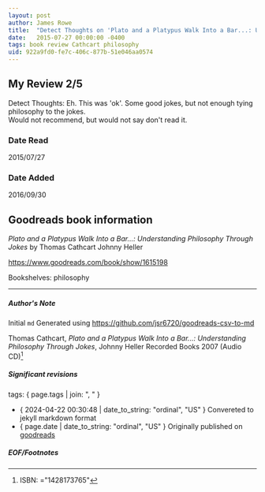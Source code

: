 ```yaml
---
layout: post
author: James Rowe
title:  "Detect Thoughts on 'Plato and a Platypus Walk Into a Bar...: Understanding Philosophy Through Jokes'"
date:   2015-07-27 00:00:00 -0400
tags: book review Cathcart philosophy
uid: 922a9fd0-fe7c-406c-877b-51e046aa0574
---
```


<!-- highly dependent on how you personally use jekyll templates, and how you want this to show up -->

## My Review 2/5

Detect Thoughts: Eh. This was 'ok'. Some good jokes, but not enough tying philosophy to the jokes.<br/>Would not recommend, but would not say don't read it.

### Date Read
2015/07/27

### Date Added
2016/09/30

## Goodreads book information

*Plato and a Platypus Walk Into a Bar...: Understanding Philosophy Through Jokes* by Thomas Cathcart
Johnny Heller

https://www.goodreads.com/book/show/1615198

Bookshelves: philosophy

---

##### Author's Note

Initial `md` Generated using https://github.com/jsr6720/goodreads-csv-to-md

Thomas Cathcart, *Plato and a Platypus Walk Into a Bar...: Understanding Philosophy Through Jokes*, Johnny Heller Recorded Books 2007 (Audio CD)[^1]

##### Significant revisions

tags: { page.tags | join: ", " } <!-- todo move this somewhere -->

- { 2024-04-22 00:30:48 | date_to_string: "ordinal", "US" } Convereted to jekyll markdown format 
- { page.date | date_to_string: "ordinal", "US" } Originally published on [goodreads](https://www.goodreads.com)

##### EOF/Footnotes

[^1]: ISBN: ="1428173765"